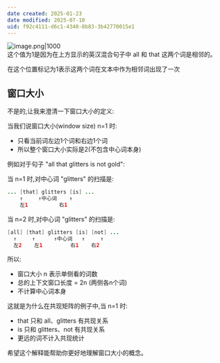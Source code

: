```yaml
---
date created: 2025-01-23
date modified: 2025-07-10
uid: f92c4111-d6c1-4340-8b83-3b42770015e1
---
```


![image.png|1000](https://imagehosting4picgo.oss-cn-beijing.aliyuncs.com/imagehosting/fix-dir%2Fpicgo%2Fpicgo-clipboard-images%2F2025%2F01%2F23%2F23-51-26-fa9ce9e797c46268061f112c551e302e-202501232351103-bd79d0.png)  
这个值为1是因为在上方显示的英汉混合句子中 all 和 that 这两个词是相邻的。

在这个位置标记为1表示这两个词在文本中作为相邻词出现了一次

## 窗口大小

不是的,让我来澄清一下窗口大小的定义:

当我们说窗口大小(window size) n=1 时:

- 只看当前词左边1个词和右边1个词
- 所以整个窗口大小实际是2(不包含中心词本身)

例如对于句子 "all that glitters is not gold":

当 n=1 时,对中心词 "glitters" 的扫描是:

```Java
... [that] glitters [is] ...
    ↑     ↑中心词    ↑
    左1          右1
```

当 n=2 时,对中心词 "glitters" 的扫描是:

```Java
[all] [that] glitters [is] [not] ...
  ↑     ↑      ↑中心词   ↑     ↑
  左2    左1         右1    右2
```

所以:

- 窗口大小 n 表示单侧看的词数
- 总的上下文窗口长度 = 2n (两侧各n个词)
- 不计算中心词本身

这就是为什么在共现矩阵的例子中,当 n=1 时:

- that 只和 all、glitters 有共现关系
- is 只和 glitters、not 有共现关系
- 更远的词不计入共现统计

希望这个解释能帮助你更好地理解窗口大小的概念。
